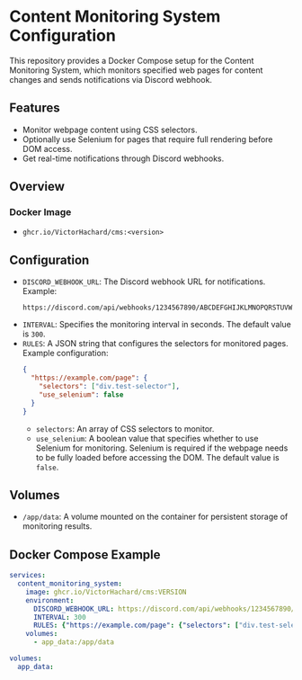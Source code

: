 # Content Monitoring System Configuration

This repository provides a Docker Compose setup for the Content Monitoring System, which monitors specified web pages for content changes and sends notifications via Discord webhook.

## Features
- Monitor webpage content using CSS selectors.
- Optionally use Selenium for pages that require full rendering before DOM access.
- Get real-time notifications through Discord webhooks.

## Overview

### Docker Image

  - `ghcr.io/VictorHachard/cms:<version>`

## Configuration

  - `DISCORD_WEBHOOK_URL`: The Discord webhook URL for notifications. Example:
    ```
    https://discord.com/api/webhooks/1234567890/ABCDEFGHIJKLMNOPQRSTUVWXYZ
    ```
  - `INTERVAL`: Specifies the monitoring interval in seconds. The default value is `300`.
  - `RULES`: A JSON string that configures the selectors for monitored pages. Example configuration:
    ```json
    {
      "https://example.com/page": {
        "selectors": ["div.test-selector"],
        "use_selenium": false
      }
    }
    ```
    - `selectors`: An array of CSS selectors to monitor.
    - `use_selenium`: A boolean value that specifies whether to use Selenium for monitoring. Selenium is required if the webpage needs to be fully loaded before accessing the DOM. The default value is `false`.

## Volumes

  - `/app/data`: A volume mounted on the container for persistent storage of monitoring results.


## Docker Compose Example

```yaml
services:
  content_monitoring_system:
    image: ghcr.io/VictorHachard/cms:VERSION
    environment:
      DISCORD_WEBHOOK_URL: https://discord.com/api/webhooks/1234567890/ABCDEFGHIJKLMNOPQRSTUVWXYZ
      INTERVAL: 300
      RULES: {"https://example.com/page": {"selectors": ["div.test-selector"], "use_selenium": false}}
    volumes:
      - app_data:/app/data

volumes:
  app_data:
```
